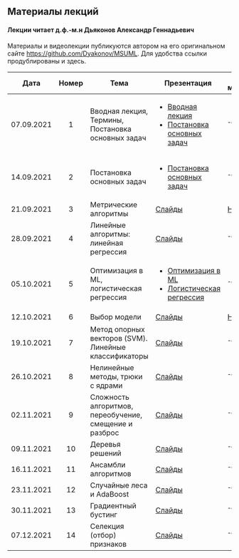 ## Материалы лекций
#### Лекции читает  д.ф.-м.н Дьяконов Александр Геннадьевич

Материалы и видеолекции публикуются автором на его оригинальном сайте https://github.com/Dyakonov/MSUML. Для удобства ссылки продублированы и здесь.

| Дата | Номер | Тема | Презентация |  Доп. материалы |  Практическое задание |
| :---: | :---: | --- | --- | --- | --- |
| 07.09.2021 | 1 | Вводная лекция, Термины, Постановка основных задач | <ul><li>[Вводная лекция](https://github.com/Dyakonov/MSUML/blob/main/2021autumn/ML012_terms_202102a.pdf)</li><li>[Постановка основных задач](https://github.com/Dyakonov/MSUML/blob/main/2021autumn/ML013_introclassreg_202102a.pdf)</ul></li> | ¯\\\_(ツ)\_/¯ | ¯\\\_(ツ)\_/¯ | 
| 14.09.2021 | 2 | Постановка основных задач | <ul><li>[Постановка основных задач](https://github.com/Dyakonov/MSUML/blob/main/2021autumn/ML013_introclassreg_202102a.pdf)</ul></li> | ¯\\\_(ツ)\_/¯ | Основы Python (16.09.2021) | 
| 21.09.2021 | 3 | Метрические алгоритмы | [Слайды](https://github.com/Dyakonov/MSUML/blob/main/2021autumn/ML030_metric_202110a_____.pdf) | [Ноутбук](https://github.com/Dyakonov/MSUML/blob/main/2021autumn/MMO_lec3_kNN.ipynb) | ¯\\\_(ツ)\_/¯ |  ¯\\\_(ツ)\_/¯ | 
| 28.09.2021 | 4 | Линейные алгоритмы: линейная регрессия | [Слайды](https://github.com/Dyakonov/MSUML/blob/main/2021autumn/ML051_linear_202115a______linreg.pdf) | ¯\\\_(ツ)\_/¯ |  Тест по лекциям 1-3 | 
| 05.10.2021 | 5 | Оптимизация в ML, логистическая регрессия | <ul><li>[Оптимизация в ML](https://github.com/Dyakonov/MSUML/blob/main/2021autumn/ML022_optimization_202105a______________.pdf)</li><li>[Логистическая регрессия](https://github.com/Dyakonov/MSUML/blob/main/2021autumn/ML051_linear_202116a______logreg.pdf)</ul></li> | ¯\\\_(ツ)\_/¯ | Numpy, pandas, matplotlib (07.10.2021) |
| 12.10.2021 | 6 | Выбор модели| [Слайды](https://github.com/Dyakonov/MSUML/blob/main/2021autumn/ML040_control_202110a_______.pdf) | [Ноутбук](https://github.com/Dyakonov/MSUML/blob/main/2021autumn/MMO_lec6_MS.ipynb) | ¯\\\_(ツ)\_/¯ |
| 19.10.2021 | 7 | Метод опорных векторов (SVM). Линейные классификаторы | [Слайды](https://github.com/Dyakonov/MSUML/blob/main/2021autumn/ML052_SVM_202112a______.pdf) | ¯\\\_(ツ)\_/¯ | kNN (21.10.2021) |
| 26.10.2021 | 8 | Нелинейные методы, трюки с ядрами  | [Слайды](https://github.com/Dyakonov/MSUML/blob/main/2021autumn/ML061_nonlinear_202113a_________.pdf) | ¯\\\_(ツ)\_/¯ | Тест по лекциям 3-7 |
| 02.11.2021 | 9 | Сложность алгоритмов, переобучение, смещение и разброс  | [Слайды](https://github.com/Dyakonov/MSUML/blob/main/2021autumn/ML081_complexity_202106a.pdf) | ¯\\\_(ツ)\_/¯ | Linear Models (04.11.2021) |
| 09.11.2021 | 10 | Деревья решений | [Слайды](https://github.com/Dyakonov/MSUML/blob/main/2021autumn/ML062_tree_202113a.pdf) | ¯\\\_(ツ)\_/¯ | ¯\\\_(ツ)\_/¯ |
| 16.11.2021 | 11 | Ансамбли алгоритмов | [Слайды](https://github.com/Dyakonov/MSUML/blob/main/2021autumn/PZAD051_ensemble_202102a____part1.pdf) | ¯\\\_(ツ)\_/¯ | SVM (18.11.2021) |
| 23.11.2021 | 12 | Случайные леса и AdaBoost  | [Слайды](https://github.com/Dyakonov/MSUML/blob/main/2021autumn/PZAD052_rf_202101a_____+adaboost.pdf) | ¯\\\_(ツ)\_/¯ | ¯\\\_(ツ)\_/¯ |
| 30.11.2021 | 13 | Градиентный бустинг | [Слайды](https://github.com/Dyakonov/MSUML/blob/main/2021autumn/PZAD053_gradboosting_202106n___.pdf) | ¯\\\_(ツ)\_/¯ | ¯\\\_(ツ)\_/¯ |
| 07.12.2021 | 14 | Селекция (отбор) признаков  | [Слайды](https://github.com/Dyakonov/MSUML/blob/main/2021autumn/PZAD043_featureselection_202109___.pdf) | ¯\\\_(ツ)\_/¯ | ¯\\\_(ツ)\_/¯ |
